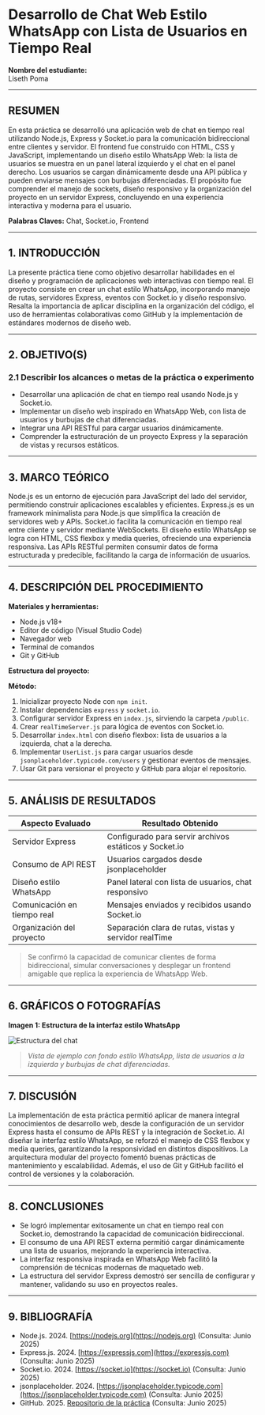 # Desarrollo de Chat Web Estilo WhatsApp con Lista de Usuarios en Tiempo Real

**Nombre del estudiante:**  
Liseth Poma

---

## RESUMEN

En esta práctica se desarrolló una aplicación web de chat en tiempo real utilizando Node.js, Express y Socket.io para la comunicación bidireccional entre clientes y servidor. El frontend fue construido con HTML, CSS y JavaScript, implementando un diseño estilo WhatsApp Web: la lista de usuarios se muestra en un panel lateral izquierdo y el chat en el panel derecho. Los usuarios se cargan dinámicamente desde una API pública y pueden enviarse mensajes con burbujas diferenciadas. El propósito fue comprender el manejo de sockets, diseño responsivo y la organización del proyecto en un servidor Express, concluyendo en una experiencia interactiva y moderna para el usuario.

**Palabras Claves:** Chat, Socket.io, Frontend

---

## 1. INTRODUCCIÓN

La presente práctica tiene como objetivo desarrollar habilidades en el diseño y programación de aplicaciones web interactivas con tiempo real. El proyecto consiste en crear un chat estilo WhatsApp, incorporando manejo de rutas, servidores Express, eventos con Socket.io y diseño responsivo. Resalta la importancia de aplicar disciplina en la organización del código, el uso de herramientas colaborativas como GitHub y la implementación de estándares modernos de diseño web.

---

## 2. OBJETIVO(S)

### 2.1 Describir los alcances o metas de la práctica o experimento

- Desarrollar una aplicación de chat en tiempo real usando Node.js y Socket.io.
- Implementar un diseño web inspirado en WhatsApp Web, con lista de usuarios y burbujas de chat diferenciadas.
- Integrar una API RESTful para cargar usuarios dinámicamente.
- Comprender la estructuración de un proyecto Express y la separación de vistas y recursos estáticos.

---

## 3. MARCO TEÓRICO

Node.js es un entorno de ejecución para JavaScript del lado del servidor, permitiendo construir aplicaciones escalables y eficientes. Express.js es un framework minimalista para Node.js que simplifica la creación de servidores web y APIs. Socket.io facilita la comunicación en tiempo real entre cliente y servidor mediante WebSockets. El diseño estilo WhatsApp se logra con HTML, CSS flexbox y media queries, ofreciendo una experiencia responsiva. Las APIs RESTful permiten consumir datos de forma estructurada y predecible, facilitando la carga de información de usuarios.

---

## 4. DESCRIPCIÓN DEL PROCEDIMIENTO

**Materiales y herramientas:**
- Node.js v18+
- Editor de código (Visual Studio Code)
- Navegador web
- Terminal de comandos
- Git y GitHub

**Estructura del proyecto:**

**Método:**
1. Inicializar proyecto Node con `npm init`.
2. Instalar dependencias `express` y `socket.io`.
3. Configurar servidor Express en `index.js`, sirviendo la carpeta `/public`.
4. Crear `realTimeServer.js` para lógica de eventos con Socket.io.
5. Desarrollar `index.html` con diseño flexbox: lista de usuarios a la izquierda, chat a la derecha.
6. Implementar `UserList.js` para cargar usuarios desde `jsonplaceholder.typicode.com/users` y gestionar eventos de mensajes.
7. Usar Git para versionar el proyecto y GitHub para alojar el repositorio.

---

## 5. ANÁLISIS DE RESULTADOS

| Aspecto Evaluado            | Resultado Obtenido                                      |
|------------------------------|---------------------------------------------------------|
| Servidor Express             | Configurado para servir archivos estáticos y Socket.io |
| Consumo de API REST          | Usuarios cargados desde jsonplaceholder                |
| Diseño estilo WhatsApp       | Panel lateral con lista de usuarios, chat responsivo   |
| Comunicación en tiempo real  | Mensajes enviados y recibidos usando Socket.io         |
| Organización del proyecto    | Separación clara de rutas, vistas y servidor realTime  |

> Se confirmó la capacidad de comunicar clientes de forma bidireccional, simular conversaciones y desplegar un frontend amigable que replica la experiencia de WhatsApp Web.

---

## 6. GRÁFICOS O FOTOGRAFÍAS

**Imagen 1: Estructura de la interfaz estilo WhatsApp**

![Estructura del chat](https://i.imgur.com/NTyX8Zl.png)

> *Vista de ejemplo con fondo estilo WhatsApp, lista de usuarios a la izquierda y burbujas de chat diferenciadas.*

---

## 7. DISCUSIÓN

La implementación de esta práctica permitió aplicar de manera integral conocimientos de desarrollo web, desde la configuración de un servidor Express hasta el consumo de APIs REST y la integración de Socket.io. Al diseñar la interfaz estilo WhatsApp, se reforzó el manejo de CSS flexbox y media queries, garantizando la responsividad en distintos dispositivos. La arquitectura modular del proyecto fomentó buenas prácticas de mantenimiento y escalabilidad. Además, el uso de Git y GitHub facilitó el control de versiones y la colaboración.

---

## 8. CONCLUSIONES

- Se logró implementar exitosamente un chat en tiempo real con Socket.io, demostrando la capacidad de comunicación bidireccional.
- El consumo de una API REST externa permitió cargar dinámicamente una lista de usuarios, mejorando la experiencia interactiva.
- La interfaz responsiva inspirada en WhatsApp Web facilitó la comprensión de técnicas modernas de maquetado web.
- La estructura del servidor Express demostró ser sencilla de configurar y mantener, validando su uso en proyectos reales.

---

## 9. BIBLIOGRAFÍA

- Node.js. 2024. [https://nodejs.org](https://nodejs.org) (Consulta: Junio 2025)
- Express.js. 2024. [https://expressjs.com](https://expressjs.com) (Consulta: Junio 2025)
- Socket.io. 2024. [https://socket.io](https://socket.io) (Consulta: Junio 2025)
- jsonplaceholder. 2024. [https://jsonplaceholder.typicode.com](https://jsonplaceholder.typicode.com) (Consulta: Junio 2025)
- GitHub. 2025. [Repositorio de la práctica](https://github.com/Liseth-Poma/PomaLiseth_Tarea2/tree/mi-implementacion) (Consulta: Junio 2025)
